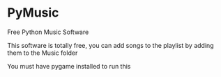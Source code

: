 # PyMusic
Free Python Music Software

This software is totally free, you can add songs to the playlist by adding them to the Music folder

You must have pygame installed to run this
